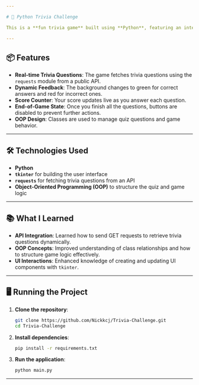```yaml
---

# 🧠 Python Trivia Challenge  

This is a **fun trivia game** built using **Python**, featuring an interactive UI powered by `tkinter`, real-time questions fetched from an **API**, and a dynamic scoring system. The game keeps you engaged by changing colors to indicate correct or incorrect answers and displays your final score when you reach the end. 🎯  

---
```


## 📦 Features  

- **Real-time Trivia Questions**: The game fetches trivia questions using the `requests` module from a public API.  
- **Dynamic Feedback**: The background changes to green for correct answers and red for incorrect ones.  
- **Score Counter**: Your score updates live as you answer each question.  
- **End-of-Game State**: Once you finish all the questions, buttons are disabled to prevent further actions.  
- **OOP Design**: Classes are used to manage quiz questions and game behavior.  

---

## 🛠️ Technologies Used  

- **Python**  
- **`tkinter`** for building the user interface  
- **`requests`** for fetching trivia questions from an API  
- **Object-Oriented Programming (OOP)** to structure the quiz and game logic  

---

## 📚 What I Learned  

- **API Integration**: Learned how to send GET requests to retrieve trivia questions dynamically.  
- **OOP Concepts**: Improved understanding of class relationships and how to structure game logic effectively.  
- **UI Interactions**: Enhanced knowledge of creating and updating UI components with `tkinter`.  

---

## 🖥️ Running the Project  

1. **Clone the repository**:  
   ```bash  
   git clone https://github.com/Nickkcj/Trivia-Challenge.git  
   cd Trivia-Challenge  
   ```  

2. **Install dependencies**:  
   ```bash  
   pip install -r requirements.txt  
   ```  

3. **Run the application**:  
   ```bash  
   python main.py  
   ```  

---  